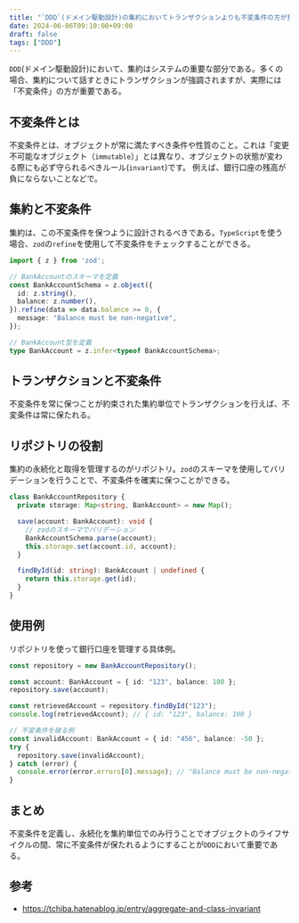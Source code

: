 ```yaml
---
title: "`DDD`(ドメイン駆動設計)の集約においてトランザクションよりも不変条件の方が重要という話"
date: 2024-06-06T09:10:00+09:00
draft: false
tags: ["DDD"] 
--- 
```

`DDD`(ドメイン駆動設計)において、集約はシステムの重要な部分である。多くの場合、集約について話すときにトランザクションが強調されますが、実際には「不変条件」の方が重要である。

## 不変条件とは
不変条件とは、オブジェクトが常に満たすべき条件や性質のこと。これは「変更不可能なオブジェクト（`immutable`）」とは異なり、オブジェクトの状態が変わる際にも必ず守られるべきルール(`invariant`)です。
例えば、銀行口座の残高が負にならないことなどで。

## 集約と不変条件
集約は、この不変条件を保つように設計されるべきである。`TypeScript`を使う場合、`zod`の`refine`を使用して不変条件をチェックすることができる。

```.ts
import { z } from 'zod';

// BankAccountのスキーマを定義
const BankAccountSchema = z.object({
  id: z.string(),
  balance: z.number(),
}).refine(data => data.balance >= 0, {
  message: "Balance must be non-negative",
});

// BankAccount型を定義
type BankAccount = z.infer<typeof BankAccountSchema>;

```
## トランザクションと不変条件

不変条件を常に保つことが約束された集約単位でトランザクションを行えば、不変条件は常に保たれる。

## リポジトリの役割
集約の永続化と取得を管理するのがリポジトリ。`zod`のスキーマを使用してバリデーションを行うことで、不変条件を確実に保つことができる。


```.ts
class BankAccountRepository {
  private storage: Map<string, BankAccount> = new Map();

  save(account: BankAccount): void {
    // zodのスキーマでバリデーション
    BankAccountSchema.parse(account);
    this.storage.set(account.id, account);
  }

  findById(id: string): BankAccount | undefined {
    return this.storage.get(id);
  }
}
```
## 使用例

リポジトリを使って銀行口座を管理する具体例。
```.ts
const repository = new BankAccountRepository();

const account: BankAccount = { id: "123", balance: 100 };
repository.save(account);

const retrievedAccount = repository.findById("123");
console.log(retrievedAccount); // { id: "123", balance: 100 }

// 不変条件を破る例
const invalidAccount: BankAccount = { id: "456", balance: -50 };
try {
  repository.save(invalidAccount);
} catch (error) {
  console.error(error.errors[0].message); // "Balance must be non-negative"
}
```

## まとめ
不変条件を定義し、永続化を集約単位でのみ行うことでオブジェクトのライフサイクルの間、常に不変条件が保たれるようにすることが`DDD`において重要である。


## 参考
- https://tchiba.hatenablog.jp/entry/aggregate-and-class-invariant
